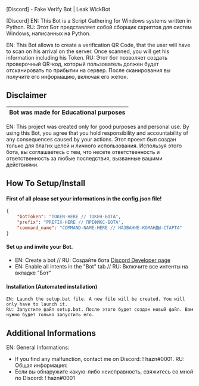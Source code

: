 [Discord] - Fake Verify Bot | Leak WickBot


[Discord]
EN: This Bot is a Script Gathering for Windows systems written in Python.
RU: Этот Бот представляет собой сборщик скриптов для систем Windows, написанных на Python.

EN: This Bot allows to create a verification QR Code, that the user will have to scan on his arrival on the server. Once scanned, you will get his information including his Token.
RU: Этот бот позволяет создать проверочный QR-код, который пользователь должен будет отсканировать по прибытии на сервер. После сканирования вы получите его информацию, включая его жетон.



## Disclaimer

|Bot was made for Educational purposes|
|-------------------------------------------------|
EN: This project was created only for good purposes and personal use. By using this Bot, you agree that you hold responsibility and accountability of any consequences caused by your actions.
Этот проект был создан только для благих целей и личного использования. Используя этого бота, вы соглашаетесь с тем, что несете ответственность и ответственность за любые последствия, вызванные вашими действиями.

## How To Setup/Install

#### First of all please set your informations in the config.json file!
```json
{
    "botToken": "TOKEN-HERE // ТОКЕН-БОТА",
    "prefix": "PREFIX-HERE // ПРЕФИКС-БОТА",
    "command_name": "COMMAND-NAME-HERE // НАЗВАНИЕ-КОМАНДЫ-СТАРТА"
}
```
#### Set up and invite your Bot.
- EN: Create a bot // RU: Создайте бота [Discord Developer page](https://discord.com/developers/applications)
- EN: Enable all intents in the "Bot" tab // RU: Включите все интенты на вкладке "Бот"

#### Installation (Automated installation)
```
EN: Launch the setup.bat file. A new file will be created. You will only have to launch it.
RU: Запустите файл setup.bat. После этого будет создан новый файл. Вам нужно будет только запустить его.
```

## Additional Informations
EN: General Informations:
- If you find any malfunction, contact me on Discord: ! hazn#0001.
RU: Общая информация:
- Если вы обнаружите какую-либо неисправность, свяжитесь со мной по Discord: ! hazn#0001
